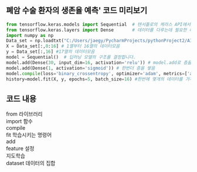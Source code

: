 

## 폐암 수술 환자의 생존율 예측' 코드 미리보기
```python
from tensorflow.keras.models import Sequential  # 텐서플로의 케라스 API에서 필요한 함수들을 불러옵니다.
from tensorflow.keras.layers import Dense       # 데이터를 다루는데 필요한 라이브러리를 불러옵니다.
import numpy as np
Data_set = np.loadtxt("C:/Users/jaegy/PycharmProjects/pythonProject2/AI/ThoraricSurgery3.csv", delimiter=",") # 데이터를 읽어옴
X = Data_set[:,0:16] # 1열부터 16열의 데이터모음
y = Data_set[:,16] #17열의 데이터모음
model = Sequential()  # 딥러닝 모델의 구조를 결정합니다.
model.add(Dense(30, input_dim=16, activation='relu')) # model.add로 층을 쌓음 dense는 빽빽한 정도
model.add(Dense(1, activation='sigmoid')) # 한번더 층을 쌓음
model.compile(loss='binary_crossentropy', optimizer='adam', metrics=['accuracy'])  #model의 설정을 그대로 실행
history=model.fit(X, y, epochs=5, batch_size=16) #한번에 몇개의 데이터를 가져오는지 == batch_size  데이터 n회 반복 데이터를  epochs 
```

## 코드 내용
from 라이브러리  
import 함수  
compile  
fit 학습시키는 명령어  
add  
feature 설정  
지도학습  
dataset 데이터의 집합  
  
